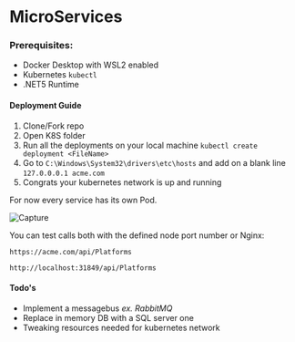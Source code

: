 # MicroServices

### Prerequisites:
- Docker Desktop with WSL2 enabled
- Kubernetes `kubectl`
- .NET5 Runtime

#### Deployment Guide
1. Clone/Fork repo
2. Open K8S folder 
3. Run all the deployments on your local machine `kubectl create deployment <FileName>`
4. Go to `C:\Windows\System32\drivers\etc\hosts` and add on a blank line `127.0.0.0.1 acme.com`
5. Congrats your kubernetes network is up and running

For now every service has its own Pod.

![Capture](https://user-images.githubusercontent.com/22469147/133261406-47943723-ccc2-4527-9279-1263e2c7a862.PNG)

You can test calls both with the defined node port number or Nginx:

`https://acme.com/api/Platforms`

`http://localhost:31849/api/Platforms`

#### Todo's
- Implement a messagebus *ex. RabbitMQ*
- Replace in memory DB with a SQL server one
- Tweaking resources needed for kubernetes network
